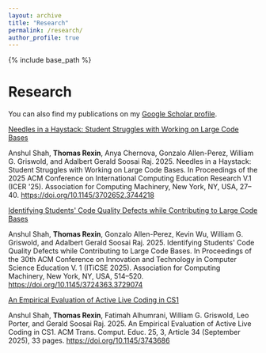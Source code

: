 ```yaml
---
layout: archive
title: "Research"
permalink: /research/
author_profile: true
---
```


{% include base_path %}

# Research

You can also find my publications on my [Google Scholar profile](https://scholar.google.com/citations?user=lEkNDyUAAAAJ&hl=en).

[Needles in a Haystack: Student Struggles with Working on Large Code Bases](https://dl.acm.org/doi/10.1145/3702652.3744218)

Anshul Shah, **Thomas Rexin**, Anya Chernova, Gonzalo Allen-Perez, William G. Griswold, and Adalbert Gerald Soosai Raj. 2025. Needles in a Haystack: Student Struggles with Working on Large Code Bases. In Proceedings of the 2025 ACM Conference on International Computing Education Research V.1 (ICER '25). Association for Computing Machinery, New York, NY, USA, 27–40. https://doi.org/10.1145/3702652.3744218

[Identifying Students' Code Quality Defects while Contributing to Large Code Bases](https://dl.acm.org/doi/10.1145/3724363.3729074)


Anshul Shah, **Thomas Rexin**, Gonzalo Allen-Perez, Kevin Wu, William G. Griswold, and Adalbert Gerald Soosai Raj. 2025. Identifying Students' Code Quality Defects while Contributing to Large Code Bases. In Proceedings of the 30th ACM Conference on Innovation and Technology in Computer Science Education V. 1 (ITiCSE 2025). Association for Computing Machinery, New York, NY, USA, 514–520. https://doi.org/10.1145/3724363.3729074

[An Empirical Evaluation of Active Live Coding in CS1](https://dl.acm.org/doi/10.1145/3743686)

Anshul Shah, **Thomas Rexin**, Fatimah Alhumrani, William G. Griswold, Leo Porter, and Gerald Soosai Raj. 2025. An Empirical Evaluation of Active Live Coding in CS1. ACM Trans. Comput. Educ. 25, 3, Article 34 (September 2025), 33 pages. https://doi.org/10.1145/3743686